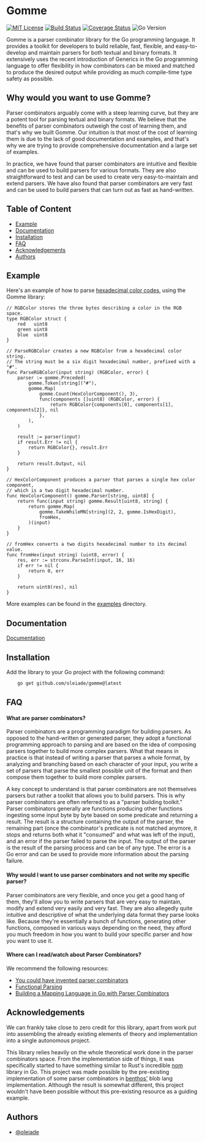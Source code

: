 # Gomme

[![MIT License](https://img.shields.io/badge/License-MIT-green.svg)](https://choosealicense.com/licenses/mit/)
[![Build Status](https://github.com/oleiade/gomme/actions/workflows/go.yml/badge.svg)](https://github.com/oleiade/gomme/actions/workflows/go.yml)
[![Coverage Status](https://coveralls.io/repos/github/oleiade/gomme/badge.svg?branch=main)](https://coveralls.io/github/gomme/actions?branch=main)
![Go Version](https://img.shields.io/github/go-mod/go-version/oleiade/gomme)

Gomme is a parser combinator library for the Go programming language.
It provides a toolkit for developers to build reliable, fast, flexible, and easy-to-develop and maintain parsers
for both textual and binary formats. It extensively uses the recent introduction of Generics in the Go programming
language to offer flexibility in how combinators can be mixed and matched to produce the desired output while
providing as much compile-time type safety as possible.

## Why would you want to use Gomme?

Parser combinators arguably come with a steep learning curve, but they are a potent tool for parsing textual and binary formats. We believe that the benefits of parser combinators outweigh the cost of learning them, and that's why we built Gomme. Our intuition is that most of the cost of learning them is due to the lack of good documentation and examples, and that's why we are trying to provide comprehensive documentation and a large set of examples.

In practice, we have found that parser combinators are intuitive and flexible and can be used to build parsers for various formats. They are also straightforward to test and can be used to create very easy-to-maintain and extend parsers. We have also found that parser combinators are very fast and can be used to build parsers that can turn out as fast as hand-written.
## Table of Content

<!-- toc -->

- [Example](#example)
- [Documentation](#documentation)
- [Installation](#installation)
- [FAQ](#faq)
- [Acknowledgements](#acknowledgements)
- [Authors](#authors)

## Example

Here's an example of how to parse [hexadecimal color codes](https://developer.mozilla.org/en-US/docs/Web/CSS/color), using the Gomme library:

```golang
// RGBColor stores the three bytes describing a color in the RGB space.
type RGBColor struct {
    red   uint8
    green uint8
    blue  uint8
}

// ParseRGBColor creates a new RGBColor from a hexadecimal color string.
// The string must be a six digit hexadecimal number, prefixed with a "#".
func ParseRGBColor(input string) (RGBColor, error) {
    parser := gomme.Preceded(
        gomme.Token[string]("#"),
        gomme.Map(
            gomme.Count(HexColorComponent(), 3),
            func(components []uint8) (RGBColor, error) {
                return RGBColor{components[0], components[1], components[2]}, nil
            },
        ),
    )

    result := parser(input)
    if result.Err != nil {
        return RGBColor{}, result.Err
    }

    return result.Output, nil
}

// HexColorComponent produces a parser that parses a single hex color component,
// which is a two digit hexadecimal number.
func HexColorComponent() gomme.Parser[string, uint8] {
    return func(input string) gomme.Result[uint8, string] {
        return gomme.Map(
            gomme.TakeWhileMN[string](2, 2, gomme.IsHexDigit),
            fromHex,
        )(input)
    }
}

// fromHex converts a two digits hexadecimal number to its decimal value.
func fromHex(input string) (uint8, error) {
    res, err := strconv.ParseInt(input, 16, 16)
    if err != nil {
        return 0, err
    }

    return uint8(res), nil
}

```

More examples can be found in the [examples](./examples) directory.


## Documentation

[Documentation](https://linktodocumentation)



## Installation

Add the library to your Go project with the following command:

```bash
    go get github.com/oleiade/gomme@latest
```

## FAQ

#### What are parser combinators?

Parser combinators are a programming paradigm for building parsers. As opposed to the hand-written or generated parser, they adopt a functional programming approach to parsing and are based on the idea of composing parsers together to build more complex parsers. What that means in practice is that instead of writing a parser that parses a whole format, by analyzing and branching based on each character of your input, you write a set of parsers that parse the smallest possible unit of the format and then compose them together to build more complex parsers.

A key concept to understand is that parser combinators are not themselves parsers but rather a toolkit that allows you to build parsers. This is why parser combinators are often referred to as a "parser building toolkit." Parser combinators generally are functions producing other functions ingesting some input byte by byte based on some predicate and returning a result. The result is a structure containing the output of the parser, the remaining part (once the combinator's predicate is not matched anymore, it stops and returns both what it "consumed" and what was left of the input), and an error if the parser failed to parse the input. The output of the parser is the result of the parsing process and can be of any type. The error is a Go error and can be used to provide more information about the parsing failure.

#### Why would I want to use parser combinators and not write my specific parser?

Parser combinators are very flexible, and once you get a good hang of them, they'll allow you to write parsers that are very easy to maintain, modify and extend very easily and very fast. They are also allegedly quite intuitive and descriptive of what the underlying data format they parse looks like. Because they're essentially a bunch of functions, generating other functions, composed in various ways depending on the need, they afford you much freedom in how you want to build your specific parser and how you want to use it.
#### Where can I read/watch about Parser Combinators?

We recommend the following resources:
- [You could have invented parser combinators](https://theorangeduck.com/page/you-could-have-invented-parser-combinators)
- [Functional Parsing](https://www.youtube.com/watch?v=dDtZLm7HIJs)
- [Building a Mapping Language in Go with Parser Combinators](https://www.youtube.com/watch?v=JiViND-bpmw)

## Acknowledgements

We can frankly take close to zero credit for this library, apart from work put into assembling the already existing elements of theory and implementation into a single autonomous project.

This library relies heavily on the whole theoretical work done in the parser combinators space. From the implementation side of things, it was specifically started to have something similar to Rust's incredible [nom](https://github.com/Geal/nom) library in Go. This project was made possible by the pre-existing implementation of some parser combinators in [benthos'](https://github.com/benthosdev/benthos) blob lang implementation. Although the result is somewhat different, this project wouldn't have been possible without this pre-existing resource as a guiding example.

## Authors

- [@oleiade](https://github.com/oleiade)
